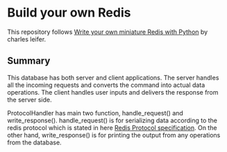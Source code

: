 # Build your own Redis
This repository follows [Write your own miniature Redis with Python](https://charlesleifer.com/blog/building-a-simple-redis-server-with-python/) by charles leifer.

## Summary
This database has both server and client applications. The server handles all the incoming requests and converts the command into actual data operations. The client handles user inputs and delivers the response from the server side.

ProtocolHandler has main two function, handle_request() and write_response(). handle_request() is for serializing data according to the redis protocol which is stated in here [Redis Protocol specification](https://redis.io/topics/protocol). 
On the other hand, write_response() is for printing the output from any operations from the database.